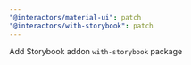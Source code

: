 ```yaml
---
"@interactors/material-ui": patch
"@interactors/with-storybook": patch
---
```


Add Storybook addon `with-storybook` package
